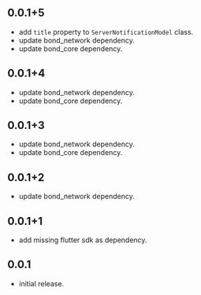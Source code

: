 ## 0.0.1+5

* add `title` property to `ServerNotificationModel` class.
* update bond_network dependency.
* update bond_core dependency.

## 0.0.1+4

* update bond_network dependency.
* update bond_core dependency.

## 0.0.1+3

* update bond_network dependency.
* update bond_core dependency.

## 0.0.1+2

* update bond_network dependency.

## 0.0.1+1

* add missing flutter sdk as dependency.

## 0.0.1

* initial release.
